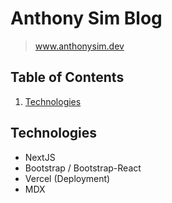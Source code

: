 # Anthony Sim Blog

> www.anthonysim.dev

## Table of Contents

1. [Technologies](#Technologies)

## Technologies
- NextJS
- Bootstrap / Bootstrap-React
- Vercel (Deployment)
 - MDX
